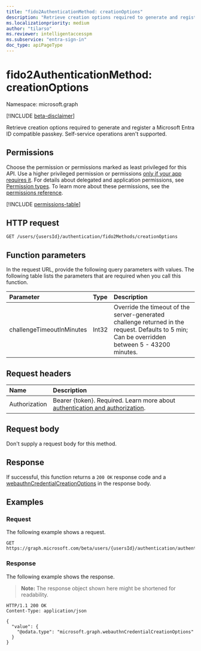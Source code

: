 ```yaml
---
title: "fido2AuthenticationMethod: creationOptions"
description: "Retrieve creation options required to generate and register an Entra ID compatible passkey."
ms.localizationpriority: medium
author: "tilarso"
ms.reviewer: intelligentaccesspm
ms.subservice: "entra-sign-in"
doc_type: apiPageType
---
```


# fido2AuthenticationMethod: creationOptions

Namespace: microsoft.graph

[!INCLUDE [beta-disclaimer](../../includes/beta-disclaimer.md)]

Retrieve creation options required to generate and register a Microsoft Entra ID compatible passkey. Self-service operations aren't supported.  

## Permissions

Choose the permission or permissions marked as least privileged for this API. Use a higher privileged permission or permissions [only if your app requires it](/graph/permissions-overview#best-practices-for-using-microsoft-graph-permissions). For details about delegated and application permissions, see [Permission types](/graph/permissions-overview#permission-types). To learn more about these permissions, see the [permissions reference](/graph/permissions-reference).

<!-- {
  "blockType": "permissions",
  "name": "fido2authenticationmethod-creationoptions-permissions"
}
-->
[!INCLUDE [permissions-table](../includes/permissions/fido2authenticationmethod-creationoptions-permissions.md)]

## HTTP request

<!-- {
  "blockType": "ignored"
}
-->
``` http
GET /users/{usersId}/authentication/fido2Methods/creationOptions
```

## Function parameters
In the request URL, provide the following query parameters with values.
The following table lists the parameters that are required when you call this function.

|Parameter|Type|Description|
|:---|:---|:---|
|challengeTimeoutInMinutes|Int32|Override the timeout of the server-generated challenge returned in the request. Defaults to 5 min; Can be overridden between 5 - 43200 minutes.|  


## Request headers

|Name|Description|
|:---|:---|
|Authorization|Bearer {token}. Required. Learn more about [authentication and authorization](/graph/auth/auth-concepts).|

## Request body

Don't supply a request body for this method.

## Response

If successful, this function returns a `200 OK` response code and a [webauthnCredentialCreationOptions](../resources/webauthncredentialcreationoptions.md) in the response body.

## Examples

### Request

The following example shows a request.
<!-- {
  "blockType": "request",
  "name": "fido2authenticationmethodthis.creationoptions"
}
-->
``` http
GET https://graph.microsoft.com/beta/users/{usersId}/authentication/authentication/fido2Methods/creationOptions(challengeTimeoutInMinutes=10)
```


### Response

The following example shows the response.
>**Note:** The response object shown here might be shortened for readability.
<!-- {
  "blockType": "response",
  "truncated": true,
  "@odata.type": "microsoft.graph.webauthnCredentialCreationOptions"
}
-->
``` http
HTTP/1.1 200 OK
Content-Type: application/json

{
  "value": {
    "@odata.type": "microsoft.graph.webauthnCredentialCreationOptions"
  }
}
```

